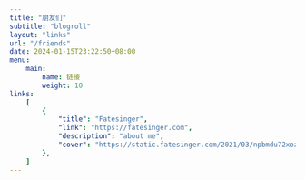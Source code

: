 ```yaml
---
title: "朋友们"
subtitle: "blogroll"
layout: "links"
url: "/friends"
date: 2024-01-15T23:22:50+08:00
menu:
    main:
        name: 链接
        weight: 10
links:
    [
        {
            "title": "Fatesinger",
            "link": "https://fatesinger.com",
            "description": "about me",
            "cover": "https://static.fatesinger.com/2021/03/npbmdu72xozbul3w.jpg!/both/200x200",
        },
    ]
---
```

